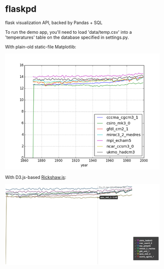 flaskpd
=======

flask visualization API, backed by Pandas + SQL

To run the demo app, you'll need to load 'data/temp.csv' into 
a 'temperatures' table on the database specified in settings.py.

With plain-old static-file Matplotlib:

![matplotlib](./static/chart1.png)

With D3.js-based [Rickshaw.js](http://code.shutterstock.com/rickshaw/):

![rickshaw](./static/chart2.png)

